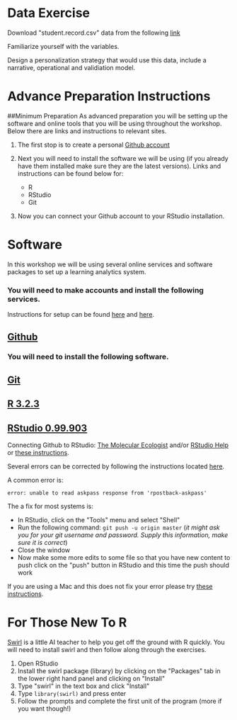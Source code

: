 # Data Exercise

Download "student.record.csv" data from the following [link](https://github.com/bkoester/PLA/tree/master/data)

Familiarize yourself with the variables.

Design a personalization strategy that would use this data, include a narrative, operational and validiation model.


# Advance Preparation Instructions

##Minimum Preparation
As advanced preparation you will be setting up the software and online tools that you will be using throughout the workshop. Below there are links and instructions to relevant sites.

1. The first stop is to create a personal [Github account](https://github.com/join?source=header)
2. Next you will need to install the software we will be using (if you already have them installed make sure they are the latest versions). Links and instructions can be found below for:
   * R
   * RStudio
   * Git

3. Now you can connect your Github account to your RStudio installation. 


# Software

In this workshop we will be using several online services and software packages to set up a learning analytics system. 

### You will need to make accounts and install the following services.

Instructions for setup can be found [here](https://help.github.com/articles/set-up-git/) and [here](https://git-scm.com/book/en/v2/Getting-Started-Installing-Git).

## [Github](https://github.com/join?source=header)

### You will need to install the following software.

## [Git](https://git-scm.com/downloads) 

## [R 3.2.3](https://www.r-project.org/)

## [RStudio 0.99.903](https://www.rstudio.com/)

Connecting Github to RStudio: [The Molecular Ecologist](http://www.molecularecologist.com/2013/11/using-github-with-r-and-rstudio/) and/or [RStudio Help](https://support.rstudio.com/hc/en-us/articles/200532077-Version-Control-with-Git-and-SVN) or 
[these instructions](https://support.rstudio.com/hc/en-us/articles/200532077-Version-Control-with-Git-and-SVN).

Several errors can be corrected by following the instructions located [here](http://happygitwithr.com/troubleshooting.html).

A common error is: 

`error: unable to read askpass response from 'rpostback-askpass'`

The a fix for most systems is:

* In RStudio, click on the "Tools" menu and select "Shell"
* Run the following command: `git push -u origin master` (*it might ask you for your git username and password. Supply this information, make sure it is correct*)
* Close the window
* Now make some more edits to some file so that you have new content to push click on the "push" button in RStudio and this time the push should work

If you are using a Mac and this does not fix your error please try [these instructions](https://github.com/core-methods-in-edm/Assignment1/blob/master/MAc%20Github%20help%20pages.pdf).

# For Those New To R

[Swirl](http://swirlstats.com/) is a little AI teacher to help you get off the ground with R quickly. You will need to install swirl and then follow along through the exercises. 

1. Open RStudio  
2. Install the swirl package (library) by clicking on the "Packages" tab in the lower right hand panel and clicking on "Install"
3. Type "swirl" in the text box and click "Install"
4. Type `library(swirl)` and press enter
5. Follow the prompts and complete the first unit of the program (more if you want though!) 


 







